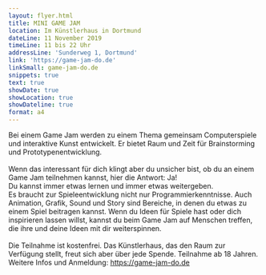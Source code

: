```yaml
---
layout: flyer.html
title: MINI GAME JAM
location: Im Künstlerhaus in Dortmund
dateLine: 11 November 2019 
timeLine: 11 bis 22 Uhr
addressLine: 'Sunderweg 1, Dortmund'
link: 'https://game-jam-do.de'
linkSmall: game-jam-do.de
snippets: true
text: true
showDate: true
showLocation: true
showDateline: true
format: a4
---
```


Bei einem Game Jam werden zu einem Thema gemeinsam Computerspiele und interaktive Kunst entwickelt. Er bietet Raum und Zeit für Brainstorming und Prototypenentwicklung.<br><br>
Wenn das interessant für dich klingt aber du unsicher bist, ob du an einem Game Jam teilnehmen kannst, hier die Antwort: Ja! <br>Du kannst immer etwas lernen und immer etwas weitergeben. <br>Es braucht zur Spieleentwicklung nicht nur Programmierkenntnisse. Auch Animation, Grafik, Sound und Story sind Bereiche, in denen du etwas zu einem Spiel beitragen kannst. Wenn du Ideen für Spiele hast oder dich inspirieren lassen willst, kannst du beim Game Jam auf Menschen treffen, die ihre und deine Ideen mit dir weiterspinnen.<br><br>
Die Teilnahme ist kostenfrei. Das Künstlerhaus, das den Raum zur Verfügung stellt, freut sich aber über jede Spende. Teilnahme ab 18 Jahren. Weitere Infos und Anmeldung: https://game-jam-do.de
